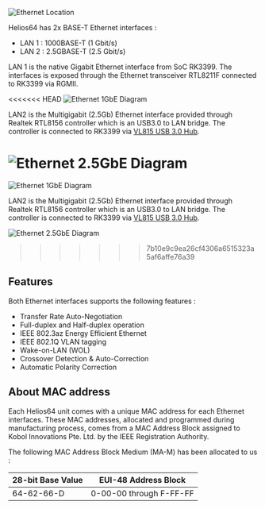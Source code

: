 ![Ethernet Location](/helios64/img/ethernet/ethernet.jpg)

Helios64 has 2x BASE-T Ethernet interfaces :

* LAN 1 : 1000BASE-T (1 Gbit/s)
* LAN 2 : 2.5GBASE-T (2.5 Gbit/s)

LAN 1 is the native Gigabit Ethernet interface from SoC RK3399. The interfaces is exposed through the Ethernet transceiver RTL8211F connected to RK3399 via RGMII.

<<<<<<< HEAD
![Ethernet 1GbE Diagram](/helios64/img/ethernet/helios64_1gbe_diagram.jpg)

LAN2 is the Multigigabit (2.5Gb) Ethernet interface provided through Realtek RTL8156 controller which is an USB3.0 to LAN bridge. The controller is connected to RK3399 via [VL815 USB 3.0 Hub](/helios64/usb/#usb-on-helios64).

![Ethernet 2.5GbE Diagram](/helios64/img/ethernet/helios64_2-5gbe_diagram.jpg)
=======
![Ethernet 1GbE Diagram](/helios64/img/ethernet/eth_1gbe_diagram.jpg)

LAN2 is the Multigigabit (2.5Gb) Ethernet interface provided through Realtek RTL8156 controller which is an USB3.0 to LAN bridge. The controller is connected to RK3399 via [VL815 USB 3.0 Hub](/helios64/usb/#usb-on-helios64).

![Ethernet 2.5GbE Diagram](/helios64/img/ethernet/eth_2-5gbe_diagram.jpg)
>>>>>>> 7b10e9c9ea26cf4306a6515323a5af6affe76a39

## Features

Both Ethernet interfaces supports the following features :

* Transfer Rate Auto-Negotiation
* Full-duplex and Half-duplex operation
* IEEE 802.3az Energy Efficient Ethernet
* IEEE 802.1Q VLAN tagging
* Wake-on-LAN (WOL)
* Crossover Detection & Auto-Correction
* Automatic Polarity Correction

## About MAC address

Each Helios64 unit comes with a unique MAC address for each Ethernet interfaces. These MAC addresses, allocated and programmed during manufacturing process, comes from a MAC Address Block assigned to Kobol Innovations Pte. Ltd. by the IEEE Registration Authority.

The following MAC Address Block Medium (MA-M) has been allocated to us :

| 28-bit Base Value | EUI-48 Address Block |
|-------------------|----------------------|
| 64-62-66-D | 0-00-00 through F-FF-FF |
